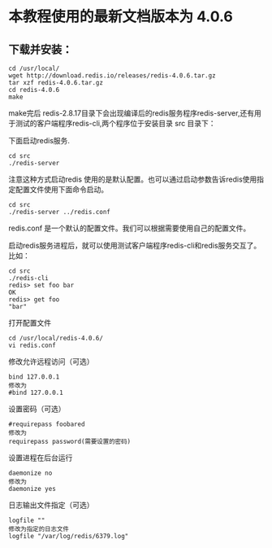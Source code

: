 
# 本教程使用的最新文档版本为 4.0.6
## 下载并安装：
```
cd /usr/local/
wget http://download.redis.io/releases/redis-4.0.6.tar.gz
tar xzf redis-4.0.6.tar.gz
cd redis-4.0.6
make
```


make完后 redis-2.8.17目录下会出现编译后的redis服务程序redis-server,还有用于测试的客户端程序redis-cli,两个程序位于安装目录 src 目录下：

下面启动redis服务.
```
cd src
./redis-server
```

注意这种方式启动redis 使用的是默认配置。也可以通过启动参数告诉redis使用指定配置文件使用下面命令启动。
```
cd src
./redis-server ../redis.conf
```

redis.conf 是一个默认的配置文件。我们可以根据需要使用自己的配置文件。

启动redis服务进程后，就可以使用测试客户端程序redis-cli和redis服务交互了。 比如：
```
cd src
./redis-cli
redis> set foo bar
OK
redis> get foo
"bar"
```


打开配置文件
```
cd /usr/local/redis-4.0.6/
vi redis.conf
```


修改允许远程访问（可选）
```
bind 127.0.0.1
修改为
#bind 127.0.0.1
```

设置密码（可选）
```
#requirepass foobared
修改为
requirepass password(需要设置的密码)
```

设置进程在后台运行
```
daemonize no
修改为
daemonize yes
```


日志输出文件指定（可选）
```
logfile ""
修改为指定的日志文件
logfile "/var/log/redis/6379.log"
```

